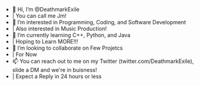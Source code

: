 - 👋 Hi, I’m @DeathmarkExile
- | You can call me Jm!
- 👀 I’m interested in Programming, Coding, and Software Development
- | Also interested in Music Production!
- 🌱 I’m currently learning C++, Python, and Java
- | Hoping to Learn MORE!!!
- 💞️ I’m looking to collaborate on Few Projetcs
- | For Now
- 📫 You can reach out to me on my Twitter (twitter.com/DeathmarkExile), slide a DM and we're in buisness!
- | Expect a Reply in 24 hours or less

<!---
DeathmarkExile/DeathmarkExile is a ✨ special ✨ repository because its `README.md` (this file) appears on your GitHub profile.
You can click the Preview link to take a look at your changes.
--->
